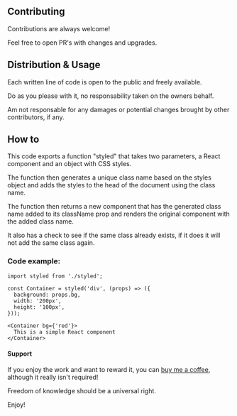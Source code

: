 ## Contributing

Contributions are always welcome!

Feel free to open PR's with changes and upgrades.


## Distribution & Usage

Each written line of code is open to the public and freely available.

Do as you please with it, no responsability taken on the owners behalf.

Am not responsable for any damages or potential changes brought by other contributors, if any.

## How to

This code exports a function "styled" that takes two parameters, a React component and an object with CSS styles. 

The function then generates a unique class name based on the styles object and adds the styles to the head of the document using the class name. 

The function then returns a new component that has the generated class name added to its className prop and renders the original component with the added class name. 

It also has a check to see if the same class already exists, if it does it will not add the same class again.

### Code example:

```
import styled from './styled';

const Container = styled('div', (props) => ({
  background: props.bg,
  width: '200px',
  height: '100px',
}));

<Container bg={'red'}>
  This is a simple React component
</Container>
```

#### Support
If you enjoy the work and want to reward it, you can [buy me a coffee](https://www.buymeacoffee.com/CHodor), although it really isn't required!

Freedom of knowledge should be a universal right.

Enjoy!
